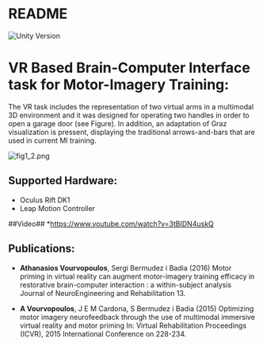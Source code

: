 # README #

![Unity Version](https://img.shields.io/badge/Unity%20Version-4.6-orange.svg)

# VR Based Brain-Computer Interface task for Motor-Imagery Training: #
The VR task includes the representation of two virtual arms in a multimodal 3D environment and it was designed for operating two handles in order to open a garage door (see Figure). In addition, an adaptation of Graz visualization is pressent, displaying the traditional arrows-and-bars that are used in current MI training.

![fig1_2.png](http://i.imgur.com/8OtVjEC.png)

## Supported Hardware: ##
* Oculus Rift DK1
* Leap Motion Controller

##Video##
*https://www.youtube.com/watch?v=3tBIDN4uskQ

## Publications: ##
* **Athanasios Vourvopoulos**, Sergi Bermudez i Badia (2016)  Motor priming in virtual reality can augment motor-imagery training efficacy in restorative brain-computer interaction : a within-subject analysis Journal of NeuroEngineering and Rehabilitation 13.

* **A Vourvopoulos**, J E M Cardona, S Bermudez i Badia (2015)  Optimizing motor imagery neurofeedback through the use of multimodal immersive virtual reality and motor priming In: Virtual Rehabilitation Proceedings (ICVR), 2015 International Conference on 228-234.

